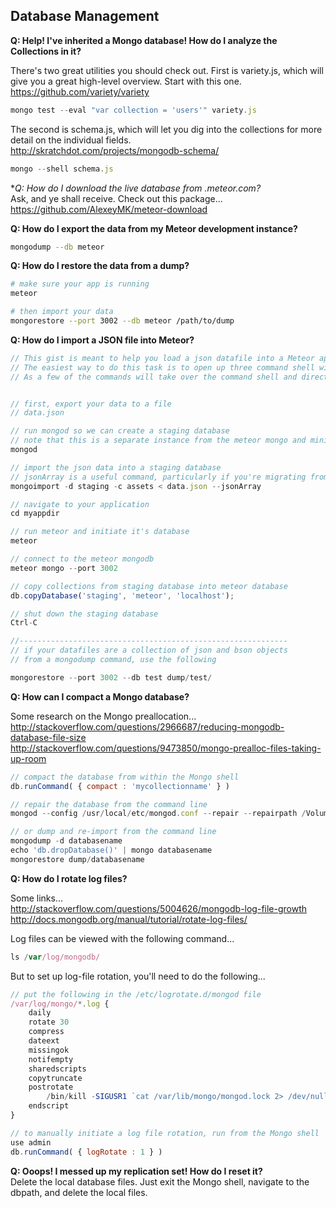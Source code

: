 ## Database Management  

**Q:  Help! I've inherited a Mongo database!  How do I analyze the Collections in it?**  

There's two great utilities you should check out.  First is variety.js, which will give you a great high-level overview.  Start with this one.  
https://github.com/variety/variety
````js
mongo test --eval "var collection = 'users'" variety.js
````

The second is schema.js, which will let you dig into the collections for more detail on the individual fields.  
http://skratchdot.com/projects/mongodb-schema/

````js
mongo --shell schema.js 
````


**Q:  How do I download the live database from *.meteor.com?**  
Ask, and ye shall receive.  Check out this package...  
https://github.com/AlexeyMK/meteor-download  

**Q:  How do I export the data from my Meteor development instance?**  

````sh
mongodump --db meteor
````

**Q:  How do I restore the data from a dump?**  

````sh
# make sure your app is running
meteor

# then import your data
mongorestore --port 3002 --db meteor /path/to/dump
````



**Q:  How do I import a JSON file into Meteor?**   

````js
// This gist is meant to help you load a json datafile into a Meteor application.  More specifically, it's useful to migrate or bootstrap a Mongo datacollection.
// The easiest way to do this task is to open up three command shell windows.  
// As a few of the commands will take over the command shell and direct their output to stdout.  


// first, export your data to a file
// data.json

// run mongod so we can create a staging database
// note that this is a separate instance from the meteor mongo and minimongo instances
mongod

// import the json data into a staging database
// jsonArray is a useful command, particularly if you're migrating from SQL
mongoimport -d staging -c assets < data.json --jsonArray

// navigate to your application
cd myappdir

// run meteor and initiate it's database
meteor

// connect to the meteor mongodb
meteor mongo --port 3002

// copy collections from staging database into meteor database
db.copyDatabase('staging', 'meteor', 'localhost');

// shut down the staging database
Ctrl-C

//------------------------------------------------------------
// if your datafiles are a collection of json and bson objects 
// from a mongodump command, use the following

mongorestore --port 3002 --db test dump/test/
````

**Q:  How can I compact a Mongo database?**  

Some research on the Mongo preallocation...  
http://stackoverflow.com/questions/2966687/reducing-mongodb-database-file-size  
http://stackoverflow.com/questions/9473850/mongo-prealloc-files-taking-up-room   

````js
// compact the database from within the Mongo shell
db.runCommand( { compact : 'mycollectionname' } )

// repair the database from the command line
mongod --config /usr/local/etc/mongod.conf --repair --repairpath /Volumes/X/mongo_repair --nojournal

// or dump and re-import from the command line
mongodump -d databasename
echo 'db.dropDatabase()' | mongo databasename
mongorestore dump/databasename
````

**Q:  How do I rotate log files?**  

Some links...  
http://stackoverflow.com/questions/5004626/mongodb-log-file-growth  
http://docs.mongodb.org/manual/tutorial/rotate-log-files/  

Log files can be viewed with the following command...
````js
ls /var/log/mongodb/
````

But to set up log-file rotation, you'll need to do the following...  
````js
// put the following in the /etc/logrotate.d/mongod file
/var/log/mongo/*.log {
    daily
    rotate 30
    compress
    dateext
    missingok
    notifempty
    sharedscripts
    copytruncate
    postrotate
        /bin/kill -SIGUSR1 `cat /var/lib/mongo/mongod.lock 2> /dev/null` 2> /dev/null || true
    endscript
}

// to manually initiate a log file rotation, run from the Mongo shell
use admin
db.runCommand( { logRotate : 1 } )
````

**Q:  Ooops!  I messed up my replication set!  How do I reset it?**  
Delete the local database files.  Just exit the Mongo shell, navigate to the dbpath, and delete the local files.   

